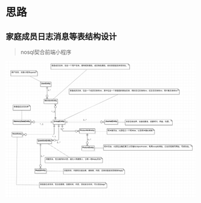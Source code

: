 # 思路

## 家庭成员日志消息等表结构设计

> nosql契合前端小程序

![用户实体关系](https://raw.githubusercontent.com/Vaskka/GitLearn/master/happyfamily/entity-relation.png)